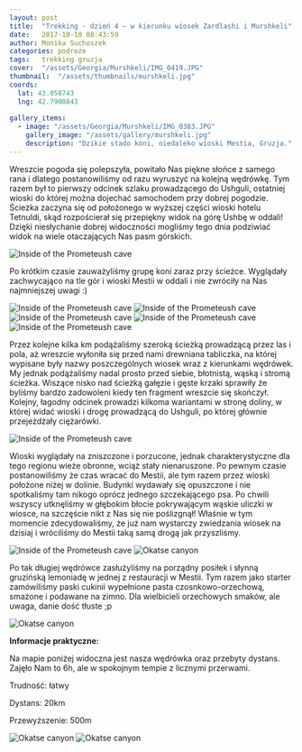 ```yaml
---
layout: post
title:  "Trekking - dzień 4 – w kierunku wiosek Zardlashi i Murshkeli"
date:   2017-10-10 08:43:59
author: Monika Suchoszek
categories: podroze
tags:	trekking gruzja
cover:  "/assets/Georgia/Murshkeli/IMG_0419.JPG"
thumbnail:  "/assets/thumbnails/murshkeli.jpg"
coords:
  lat: 43.058743
  lng: 42.7900843
  
gallery_items:
  - image: "/assets/Georgia/Murshkeli/IMG_0383.JPG"
    gallery_image: "/assets/gallery/murshkeli.jpg"
    description: "Dzikie stado koni, niedaleko wioski Mestia, Gruzja."
---
```


Wreszcie pogoda się polepszyła, powitało Nas piękne słońce z samego rana i dlatego postanowiliśmy od razu wyruszyć na kolejną wędrówkę. 
Tym razem był to pierwszy odcinek szlaku prowadzącego do Ushguli, ostatniej wioski do której można dojechać samochodem przy dobrej pogodzie. 
Ścieżka zaczyna się od położonego w wyższej części wioski hotelu Tetnuldi, skąd rozpościerał się przepiękny widok na górę Ushbę w oddali! 
Dzięki niesłychanie dobrej widoczności mogliśmy tego dnia podziwiać widok na wiele otaczających Nas pasm górskich.

<img src="/assets/Georgia/Murshkeli/IMG_0374.JPG" alt="Inside of the Prometeush cave" />

Po krótkim czasie zauważyliśmy grupę koni zaraz przy ścieżce. Wyglądały zachwycająco na tle gór i wioski Mestii w oddali i nie zwróciły na Nas 
najmniejszej uwagi :)

<img src="/assets/Georgia/Murshkeli/IMG_0383.JPG" alt="Inside of the Prometeush cave" />

<img src="/assets/Georgia/Murshkeli/IMG_0375.JPG" alt="Inside of the Prometeush cave" />

<img src="/assets/Georgia/Murshkeli/IMG_0381.JPG" alt="Inside of the Prometeush cave" />

<img src="/assets/Georgia/Murshkeli/IMG_0376.JPG" alt="Inside of the Prometeush cave" />

<img src="/assets/Georgia/Murshkeli/IMG_0390.JPG" alt="Inside of the Prometeush cave" />

Przez kolejne kilka km podążaliśmy szeroką ścieżką prowadzącą przez las i pola, aż wreszcie wyłoniła się przed nami drewniana tabliczka, na 
której wypisane były nazwy poszczególnych wiosek wraz z kierunkami wędrówek. My jednak podążaliśmy nadal prosto przed siebie, błotnistą, wąską 
i stromą ścieżka. Wiszące nisko nad ścieżką gałęzie i gęste krzaki sprawiły że byliśmy bardzo zadowoleni kiedy ten fragment wreszcie się skończył.
 Kolejny, łagodny odcinek prowadzi kilkoma wariantami w stronę doliny, w której widać wioski i drogę prowadzącą do Ushguli, po której głównie 
 przejeżdżały ciężarówki.
 
<img src="/assets/Georgia/Murshkeli/IMG_0401.JPG" alt="Inside of the Prometeush cave" />

Wioski wyglądały na zniszczone i porzucone, jednak charakterystyczne dla tego regionu wieże obronne, wciąż stały nienaruszone. Po pewnym czasie 
postanowiliśmy że czas wracać do Mestii, ale tym razem przez wioski położone niżej w dolinie. Budynki wydawały się opuszczone i nie spotkaliśmy 
tam nikogo oprócz jednego szczekającego psa.
Po chwili wszyscy utknęliśmy w głębokim błocie pokrywającym wąskie uliczki w wiosce, na szczęście nikt z Nas się nie poślizgnął! Właśnie w tym 
momencie zdecydowaliśmy, że już nam wystarczy zwiedzania wiosek na dzisiaj i wróciliśmy do Mestii taką samą drogą jak przyszliśmy.

<img src="/assets/Georgia/Murshkeli/IMG_0421.JPG" alt="Inside of the Prometeush cave" />

<img src="/assets/Georgia/Murshkeli/IMG_0430.JPG" alt="Okatse canyon" />

Po tak długiej wędrówce zasłużyliśmy na porządny posiłek i słynną gruzińską lemoniadę w jednej z restauracji w Mestii. Tym razem jako starter 
zamówiliśmy paski cukinii wypełnione pasta czosnkowo-orzechową, smażone i podawane na zimno. Dla wielbicieli orzechowych smaków, ale uwaga, danie 
dość tłuste ;p

<img src="/assets/Georgia/Murshkeli/IMG_185037198.JPG" alt="Okatse canyon" />


__Informacje praktyczne:__

Na mapie poniżej widoczna jest nasza wędrówka oraz przebyty dystans. Zajęło Nam to 6h, ale w spokojnym tempie z licznymi przerwami.

Trudność: łatwy

Dystans: 20km

Przewyższenie: 500m

<img src="/assets/Georgia/Murshkeli/Screenshot-08-30-26.JPG" alt="Okatse canyon" />

<img src="/assets/Georgia/Murshkeli/IMG-20171027-murshkeli2.JPG" alt="Okatse canyon" />


